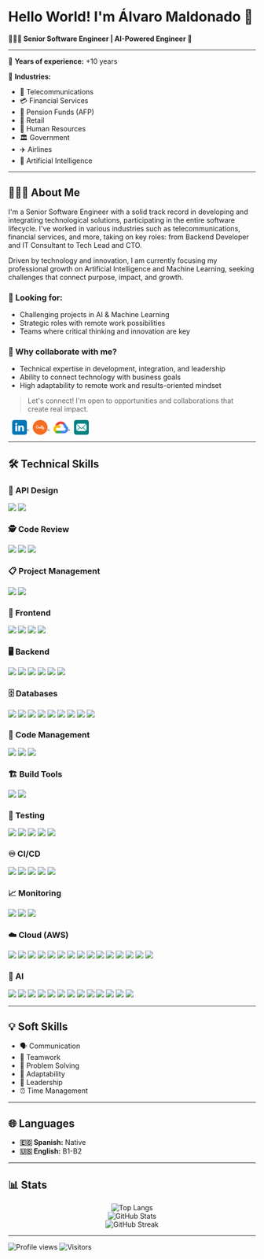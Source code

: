 # Hello World! I'm Álvaro Maldonado 👋

**👨🏻‍💻 Senior Software Engineer | AI-Powered Engineer 🦾**

---

💼 **Years of experience:** +10 years

🏢 **Industries:**
- 📡 Telecommunications
- 💳 Financial Services
- 🏦 Pension Funds (AFP)
- 🛒 Retail
- 👥 Human Resources
- 🏛️ Government
- ✈️ Airlines
- 🤖 Artificial Intelligence

---

## 🧔🏻‍♂️ About Me

I'm a Senior Software Engineer with a solid track record in developing and integrating technological solutions, participating in the entire software lifecycle. I've worked in various industries such as telecommunications, financial services, and more, taking on key roles: from Backend Developer and IT Consultant to Tech Lead and CTO.

Driven by technology and innovation, I am currently focusing my professional growth on Artificial Intelligence and Machine Learning, seeking challenges that connect purpose, impact, and growth.

### 🔎 Looking for:
- Challenging projects in AI & Machine Learning
- Strategic roles with remote work possibilities
- Teams where critical thinking and innovation are key

### 🤝 Why collaborate with me?
- Technical expertise in development, integration, and leadership
- Ability to connect technology with business goals
- High adaptability to remote work and results-oriented mindset

> Let's connect! I'm open to opportunities and collaborations that create real impact.

<p align="left">
<a href="https://linkedin.com/in/almapidev" target="_blank">
  <img src="./icons/linkedin.svg" alt="LinkedIn" width="30" style="vertical-align:middle; margin-left:8px;"/>
</a>
<a href="https://www.credly.com/users/almapi.dev" target="_blank">
  <img src="./icons/credly.svg" alt="Credly" width="30" style="vertical-align:middle; margin-left:8px;"/>
</a>
<a href="https://www.cloudskillsboost.google/public_profiles/333c0c54-8af4-48ae-8353-531e97f03c7d" target="_blank">
  <img src="./icons/google-cloud.svg" alt="Google Skill Boot" width="30" style="vertical-align:middle; margin-left:8px;"/>
</a>
<a href="mailto:readme.md@almapi.dev" target="_blank">
  <img src="./icons/email.svg" alt="Email" width="30" style="vertical-align:middle; margin-left:8px;"/>
</a>
</p>

---

## 🛠️ Technical Skills

### 🧩 API Design
<p align="left">
  <img src="https://img.shields.io/badge/Swagger-85EA2D?style=for-the-badge&logo=swagger&logoColor=black"/>
  <img src="https://img.shields.io/badge/OpenAPI-6BA539?style=for-the-badge&logo=openapiinitiative&logoColor=white"/>
</p>

### 🕵️ Code Review
<p align="left">
  <img src="https://img.shields.io/badge/SonarQube-4E9BCD?style=for-the-badge&logo=sonarqube&logoColor=white"/>
  <img src="https://img.shields.io/badge/Veracode-0084C7?style=for-the-badge&logo=veracode&logoColor=white"/>
  <img src="https://img.shields.io/badge/Checkstyle-FFCC00?style=for-the-badge&logo=java&logoColor=black"/>
</p>

### 📋 Project Management
<p align="left">
  <img src="https://img.shields.io/badge/Jira-0052CC?style=for-the-badge&logo=jira&logoColor=white"/>
  <img src="https://img.shields.io/badge/Confluence-172B4D?style=for-the-badge&logo=confluence&logoColor=white"/>
</p>

### 🎨 Frontend
<p align="left">
  <img src="https://img.shields.io/badge/HTML5-E34F26?style=for-the-badge&logo=html5&logoColor=white"/>
  <img src="https://img.shields.io/badge/CSS3-1572B6?style=for-the-badge&logo=css3&logoColor=white"/>
  <img src="https://img.shields.io/badge/JavaScript-F7DF1E?style=for-the-badge&logo=javascript&logoColor=black"/>
  <img src="https://img.shields.io/badge/React-61DAFB?style=for-the-badge&logo=react&logoColor=black"/>
</p>

### 🖥️ Backend
<p align="left">
  <img src="https://img.shields.io/badge/Java-007396?style=for-the-badge&logo=java&logoColor=white"/>
  <img src="https://img.shields.io/badge/Spring_Boot-6DB33F?style=for-the-badge&logo=springboot&logoColor=white"/>
  <img src="https://img.shields.io/badge/Python-3776AB?style=for-the-badge&logo=python&logoColor=white"/>
  <img src="https://img.shields.io/badge/Flask-000000?style=for-the-badge&logo=flask&logoColor=white"/>
  <img src="https://img.shields.io/badge/FastAPI-009688?style=for-the-badge&logo=fastapi&logoColor=white"/>
  <img src="https://img.shields.io/badge/API%20Rest-005571?style=for-the-badge"/>
</p>

### 🗄️ Databases
<p align="left">
  <img src="https://img.shields.io/badge/SQL-4479A1?style=for-the-badge&logo=postgresql&logoColor=white"/>
  <img src="https://img.shields.io/badge/PL/SQL-F80000?style=for-the-badge&logo=oracle&logoColor=white"/>
  <img src="https://img.shields.io/badge/Oracle-F80000?style=for-the-badge&logo=oracle&logoColor=white"/>
  <img src="https://img.shields.io/badge/MySQL-4479A1?style=for-the-badge&logo=mysql&logoColor=white"/>
  <img src="https://img.shields.io/badge/PostgreSQL-336791?style=for-the-badge&logo=postgresql&logoColor=white"/>
  <img src="https://img.shields.io/badge/NoSQL-005571?style=for-the-badge"/>
  <img src="https://img.shields.io/badge/MongoDB-47A248?style=for-the-badge&logo=mongodb&logoColor=white"/>
  <img src="https://img.shields.io/badge/JPA-007396?style=for-the-badge&logo=java&logoColor=white"/>
  <img src="https://img.shields.io/badge/Hibernate-59666C?style=for-the-badge&logo=hibernate&logoColor=white"/>
</p>

### 🔧 Code Management
<p align="left">
  <img src="https://img.shields.io/badge/GitHub-181717?style=for-the-badge&logo=github&logoColor=white"/>
  <img src="https://img.shields.io/badge/GitLab-FC6D26?style=for-the-badge&logo=gitlab&logoColor=white"/>
  <img src="https://img.shields.io/badge/Bitbucket-0052CC?style=for-the-badge&logo=bitbucket&logoColor=white"/>
</p>

### 🏗️ Build Tools
<p align="left">
  <img src="https://img.shields.io/badge/Maven-C71A36?style=for-the-badge&logo=apachemaven&logoColor=white"/>
  <img src="https://img.shields.io/badge/Gradle-02303A?style=for-the-badge&logo=gradle&logoColor=white"/>
</p>

### 🧪 Testing
<p align="left">
  <img src="https://img.shields.io/badge/JUnit-25A162?style=for-the-badge&logo=junit5&logoColor=white"/>
  <img src="https://img.shields.io/badge/Mockito-4E9BCD?style=for-the-badge"/>
  <img src="https://img.shields.io/badge/Spock-6DB33F?style=for-the-badge"/>
  <img src="https://img.shields.io/badge/Karate-FF6F00?style=for-the-badge"/>
  <img src="https://img.shields.io/badge/ArchUnit-005571?style=for-the-badge"/>
</p>

### ♾️ CI/CD
<p align="left">
  <img src="https://img.shields.io/badge/Jenkins-D24939?style=for-the-badge&logo=jenkins&logoColor=white"/>
  <img src="https://img.shields.io/badge/GitHub%20Actions-2088FF?style=for-the-badge&logo=githubactions&logoColor=white"/>
  <img src="https://img.shields.io/badge/Bamboo-0052CC?style=for-the-badge&logo=bamboo&logoColor=white"/>
  <img src="https://img.shields.io/badge/Kubernetes-326CE5?style=for-the-badge&logo=kubernetes&logoColor=white"/>
  <img src="https://img.shields.io/badge/Docker-2496ED?style=for-the-badge&logo=docker&logoColor=white"/>
</p>

### 📈 Monitoring
<p align="left">
  <img src="https://img.shields.io/badge/Splunk-000000?style=for-the-badge&logo=splunk&logoColor=white"/>
  <img src="https://img.shields.io/badge/Dynatrace-1496FF?style=for-the-badge&logo=dynatrace&logoColor=white"/>
  <img src="https://img.shields.io/badge/Elasticsearch-005571?style=for-the-badge&logo=elasticsearch&logoColor=white"/>
</p>

### ☁️ Cloud (AWS)
<p align="left">
  <img src="https://img.shields.io/badge/AWS-232F3E?style=for-the-badge&logo=amazonaws&logoColor=white"/>
  <img src="https://img.shields.io/badge/IAM-232F3E?style=for-the-badge&logo=amazonaws&logoColor=white"/>
  <img src="https://img.shields.io/badge/EC2-FF9900?style=for-the-badge&logo=amazon-ec2&logoColor=white"/>
  <img src="https://img.shields.io/badge/Elastic%20Beanstalk-233053?style=for-the-badge&logo=awselasticbeanstalk&logoColor=white"/>
  <img src="https://img.shields.io/badge/Lambda-FF9900?style=for-the-badge&logo=aws-lambda&logoColor=white"/>
  <img src="https://img.shields.io/badge/RDS-527FFF?style=for-the-badge&logo=amazonrds&logoColor=white"/>
  <img src="https://img.shields.io/badge/DynamoDB-4053D6?style=for-the-badge&logo=amazondynamodb&logoColor=white"/>
  <img src="https://img.shields.io/badge/CLI-232F3E?style=for-the-badge&logo=amazonaws&logoColor=white"/>
  <img src="https://img.shields.io/badge/S3-569A31?style=for-the-badge&logo=amazon-s3&logoColor=white"/>
  <img src="https://img.shields.io/badge/API%20Gateway-FF4F8B?style=for-the-badge&logo=amazonapigateway&logoColor=white"/>
  <img src="https://img.shields.io/badge/SageMaker-10B981?style=for-the-badge&logo=amazonsagemaker&logoColor=white"/>
  <img src="https://img.shields.io/badge/Rekognition-232F3E?style=for-the-badge&logo=amazonaws&logoColor=white"/>
  <img src="https://img.shields.io/badge/Lex-232F3E?style=for-the-badge&logo=amazonaws&logoColor=white"/>
  <img src="https://img.shields.io/badge/CloudFront-232F3E?style=for-the-badge&logo=amazoncloudfront&logoColor=white"/>
  <img src="https://img.shields.io/badge/Route%2053-232F3E?style=for-the-badge&logo=amazonroute53&logoColor=white"/>
</p>

### 🤖 AI
<p align="left">
  <img src="https://img.shields.io/badge/Jupyter-F37626?style=for-the-badge&logo=jupyter&logoColor=white"/>
  <img src="https://img.shields.io/badge/Prompting-005571?style=for-the-badge"/>
  <img src="https://img.shields.io/badge/GenAI-005571?style=for-the-badge"/>
  <img src="https://img.shields.io/badge/LLM-005571?style=for-the-badge"/>
  <img src="https://img.shields.io/badge/RAG-005571?style=for-the-badge"/>
  <img src="https://img.shields.io/badge/HuggingFace-FFD21F?style=for-the-badge&logo=huggingface&logoColor=black"/>
  <img src="https://img.shields.io/badge/LangChain-005571?style=for-the-badge"/>
  <img src="https://img.shields.io/badge/OpenCV-5C3EE8?style=for-the-badge&logo=opencv&logoColor=white"/>
  <img src="https://img.shields.io/badge/SciKit--Learn-F7931E?style=for-the-badge&logo=scikit-learn&logoColor=white"/>
  <img src="https://img.shields.io/badge/TensorFlow-FF6F00?style=for-the-badge&logo=tensorflow&logoColor=white"/>
  <img src="https://img.shields.io/badge/PyTorch-EE4C2C?style=for-the-badge&logo=pytorch&logoColor=white"/>
  <img src="https://img.shields.io/badge/OpenAI-412991?style=for-the-badge&logo=openai&logoColor=white"/>
  <img src="https://img.shields.io/badge/ChatGPT-10A37F?style=for-the-badge&logo=openai&logoColor=white"/>
</p>

---

## 💡 Soft Skills

- 🗣️ Communication
- 🤝 Teamwork
- 🧩 Problem Solving
- 🔄 Adaptability
- 🏅 Leadership
- ⏰ Time Management

---

## 🌐 Languages

- **🇪🇸 Spanish:** Native
- **🇺🇸 English:** B1-B2

---

## 📊 Stats

<!-- GitHub Stats and Most Used Languages -->
<p align="center">
  <img src="https://github-readme-stats.vercel.app/api/top-langs/?username=aandmaldonado&layout=compact&theme=dark" alt="Top Langs"/>
  <br/>
  <img src="https://github-readme-stats.vercel.app/api?username=aandmaldonado&show_icons=true&theme=dark" alt="GitHub Stats"/>
  <br/>
  <img src="https://streak-stats.demolab.com?user=aandmaldonado&theme=dark" alt="GitHub Streak"/>
</p>

---

<p align="left">
  <img src="https://komarev.com/ghpvc/?username=aandmaldonado&label=Profile%20views&color=0e75b6&style=flat" alt="Profile views"/>
  <img src="https://img.shields.io/badge/dynamic/json?color=blue&label=Visitors&query=value&url=https://api.countapi.xyz/hit/aandmaldonado/visits" alt="Visitors"/>
</p>